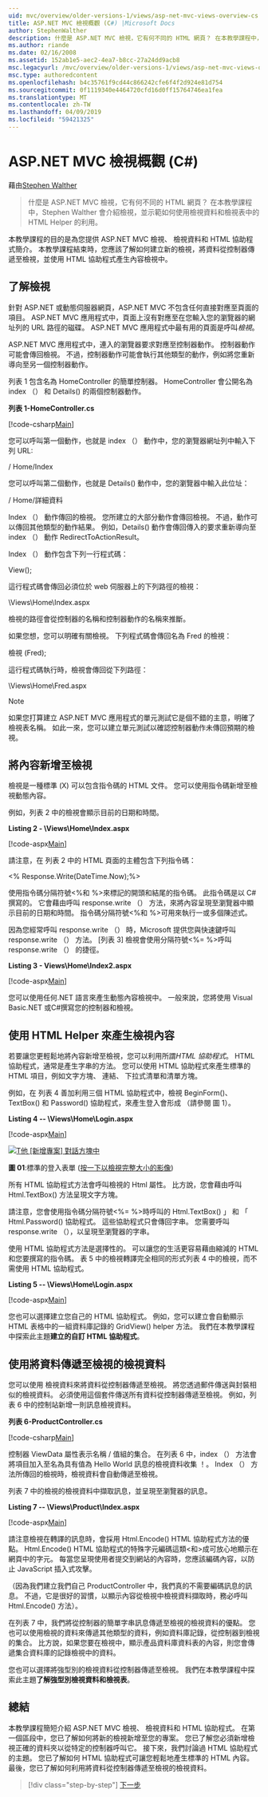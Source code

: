 ```yaml
---
uid: mvc/overview/older-versions-1/views/asp-net-mvc-views-overview-cs
title: ASP.NET MVC 檢視概觀 (C#) |Microsoft Docs
author: StephenWalther
description: 什麼是 ASP.NET MVC 檢視，它有何不同的 HTML 網頁？ 在本教學課程中，Stephen Walther 會為您介紹檢視，並向您示範如何 t...
ms.author: riande
ms.date: 02/16/2008
ms.assetid: 152ab1e5-aec2-4ea7-b8cc-27a24dd9acb8
msc.legacyurl: /mvc/overview/older-versions-1/views/asp-net-mvc-views-overview-cs
msc.type: authoredcontent
ms.openlocfilehash: b4c35761f9cd44c866242cfe6f4f2d924e81d754
ms.sourcegitcommit: 0f1119340e4464720cfd16d0ff15764746ea1fea
ms.translationtype: MT
ms.contentlocale: zh-TW
ms.lasthandoff: 04/09/2019
ms.locfileid: "59421325"
---
```

# <a name="aspnet-mvc-views-overview-c"></a>ASP.NET MVC 檢視概觀 (C#)

藉由[Stephen Walther](https://github.com/StephenWalther)

> 什麼是 ASP.NET MVC 檢視，它有何不同的 HTML 網頁？ 在本教學課程中，Stephen Walther 會介紹檢視，並示範如何使用檢視資料和檢視表中的 HTML Helper 的利用。


本教學課程的目的是為您提供 ASP.NET MVC 檢視、 檢視資料和 HTML 協助程式簡介。 本教學課程結束時，您應該了解如何建立新的檢視，將資料從控制器傳遞至檢視，並使用 HTML 協助程式產生內容檢視中。

## <a name="understanding-views"></a>了解檢視

針對 ASP.NET 或動態伺服器網頁，ASP.NET MVC 不包含任何直接對應至頁面的項目。 ASP.NET MVC 應用程式中，頁面上沒有對應至在您輸入您的瀏覽器的網址列的 URL 路徑的磁碟。 ASP.NET MVC 應用程式中最有用的頁面是呼叫*檢視*。

ASP.NET MVC 應用程式中，連入的瀏覽器要求對應至控制器動作。 控制器動作可能會傳回檢視。 不過，控制器動作可能會執行其他類型的動作，例如將您重新導向至另一個控制器動作。

列表 1 包含名為 HomeController 的簡單控制器。 HomeController 會公開名為 index （） 和 Details() 的兩個控制器動作。

**列表 1-HomeController.cs**

[!code-csharp[Main](asp-net-mvc-views-overview-cs/samples/sample1.cs)]

您可以呼叫第一個動作，也就是 index （） 動作中，您的瀏覽器網址列中輸入下列 URL:

/ Home/Index

您可以呼叫第二個動作，也就是 Details() 動作中，您的瀏覽器中輸入此位址：

/ Home/詳細資料

Index （） 動作傳回的檢視。 您所建立的大部分動作會傳回檢視。 不過，動作可以傳回其他類型的動作結果。 例如，Details() 動作會傳回傳入的要求重新導向至 index （） 動作 RedirectToActionResult。

Index （） 動作包含下列一行程式碼：

View();

這行程式碼會傳回必須位於 web 伺服器上的下列路徑的檢視：

\Views\Home\Index.aspx

檢視的路徑會從控制器的名稱和控制器動作的名稱來推斷。

如果您想，您可以明確有關檢視。 下列程式碼會傳回名為 Fred 的檢視：

檢視 (Fred);

這行程式碼執行時，檢視會傳回從下列路徑：

\Views\Home\Fred.aspx

> [!NOTE] 
> 
> 如果您打算建立 ASP.NET MVC 應用程式的單元測試它是個不錯的主意，明確了檢視表名稱。 如此一來，您可以建立單元測試以確認控制器動作未傳回預期的檢視。


## <a name="adding-content-to-a-view"></a>將內容新增至檢視

檢視是一種標準 (X) 可以包含指令碼的 HTML 文件。 您可以使用指令碼新增至檢視動態內容。

例如，列表 2 中的檢視會顯示目前的日期和時間。

**Listing 2 - \Views\Home\Index.aspx**

[!code-aspx[Main](asp-net-mvc-views-overview-cs/samples/sample2.aspx)]

請注意，在 列表 2 中的 HTML 頁面的主體包含下列指令碼：

&lt;% Response.Write(DateTime.Now);%&gt;

使用指令碼分隔符號&lt;%和 %&gt;來標記的開頭和結尾的指令碼。 此指令碼是以 C# 撰寫的。 它會藉由呼叫 response.write （） 方法，來將內容呈現至瀏覽器中顯示目前的日期和時間。 指令碼分隔符號&lt;%和 %&gt;可用來執行一或多個陳述式。

因為您經常呼叫 response.write （） 時，Microsoft 提供您與快速鍵呼叫 response.write （） 方法。 [列表 3] 檢視會使用分隔符號&lt;%= %&gt;呼叫 response.write （） 的捷徑。

**Listing 3 - Views\Home\Index2.aspx**

[!code-aspx[Main](asp-net-mvc-views-overview-cs/samples/sample3.aspx)]

您可以使用任何.NET 語言來產生動態內容檢視中。 一般來說，您將使用 Visual Basic.NET 或C#撰寫您的控制器和檢視。

## <a name="using-html-helpers-to-generate-view-content"></a>使用 HTML Helper 來產生檢視內容

若要讓您更輕鬆地將內容新增至檢視，您可以利用所謂*HTML 協助程式*。 HTML 協助程式，通常是產生字串的方法。 您可以使用 HTML 協助程式來產生標準的 HTML 項目，例如文字方塊、 連結、 下拉式清單和清單方塊。

例如，在 列表 4 善加利用三個 HTML 協助程式中，檢視 BeginForm()、 TextBox() 和 Password() 協助程式，來產生登入會形成 （請參閱 圖 1）。

**Listing 4 -- \Views\Home\Login.aspx**

[!code-aspx[Main](asp-net-mvc-views-overview-cs/samples/sample4.aspx)]


[![T他 [新增專案] 對話方塊中](asp-net-mvc-views-overview-cs/_static/image1.jpg)](asp-net-mvc-views-overview-cs/_static/image1.png)

**圖 01**:標準的登入表單 ([按一下以檢視完整大小的影像](asp-net-mvc-views-overview-cs/_static/image2.png))


所有 HTML 協助程式方法會呼叫檢視的 Html 屬性。 比方說，您會藉由呼叫 Html.TextBox() 方法呈現文字方塊。

請注意，您會使用指令碼分隔符號&lt;%= %&gt;時呼叫的 Html.TextBox() 」 和 「 Html.Password() 協助程式。 這些協助程式只會傳回字串。 您需要呼叫 response.write （），以呈現至瀏覽器的字串。

使用 HTML 協助程式方法是選擇性的。 可以讓您的生活更容易藉由縮減的 HTML 和您要撰寫的指令碼。 表 5 中的檢視轉譯完全相同的形式列表 4 中的檢視，而不需使用 HTML 協助程式。

**Listing 5 -- \Views\Home\Login.aspx**

[!code-aspx[Main](asp-net-mvc-views-overview-cs/samples/sample5.aspx)]

您也可以選擇建立您自己的 HTML 協助程式。 例如，您可以建立會自動顯示 HTML 表格中的一組資料庫記錄的 GridView() helper 方法。 我們在本教學課程中探索此主題**建立的自訂 HTML 協助程式**。

## <a name="using-view-data-to-pass-data-to-a-view"></a>使用將資料傳遞至檢視的檢視資料

您可以使用 檢視資料來將資料從控制器傳遞至檢視。 將您透過郵件傳送與封裝相似的檢視資料。 必須使用這個套件傳送所有資料從控制器傳遞至檢視。 例如，列表 6 中的控制站新增一則訊息檢視資料。

**列表 6-ProductController.cs**

[!code-csharp[Main](asp-net-mvc-views-overview-cs/samples/sample6.cs)]

控制器 ViewData 屬性表示名稱 / 值組的集合。 在列表 6 中，index （） 方法會將項目加入至名為具有值為 Hello World 訊息的檢視資料收集 ！。 Index （） 方法所傳回的檢視時，檢視資料會自動傳遞至檢視。

列表 7 中的檢視的檢視資料中擷取訊息，並呈現至瀏覽器的訊息。

**Listing 7 -- \Views\Product\Index.aspx**

[!code-aspx[Main](asp-net-mvc-views-overview-cs/samples/sample7.aspx)]

請注意檢視在轉譯的訊息時，會採用 Html.Encode() HTML 協助程式方法的優點。 Html.Encode() HTML 協助程式的特殊字元編碼這類&lt;和&gt;成可放心地顯示在網頁中的字元。 每當您呈現使用者提交到網站的內容時，您應該編碼內容，以防止 JavaScript 插入式攻擊。

（因為我們建立我們自己 ProductController 中，我們真的不需要編碼訊息的訊息。 不過，它是很好的習慣，以顯示內容從檢視中檢視資料擷取時，務必呼叫 Html.Encode() 方法）。

在列表 7 中，我們將從控制器的簡單字串訊息傳遞至檢視的檢視資料的優點。 您也可以使用檢視的資料來傳遞其他類型的資料，例如資料庫記錄，從控制器到檢視的集合。 比方說，如果您要在檢視中，顯示產品資料庫資料表的內容，則您會傳遞集合資料庫的記錄檢視中的資料。

您也可以選擇將強型別的檢視資料從控制器傳遞至檢視。 我們在本教學課程中探索此主題**了解強型別檢視資料和檢視表**。

## <a name="summary"></a>總結

本教學課程簡短介紹 ASP.NET MVC 檢視、 檢視資料和 HTML 協助程式。 在第一個區段中，您已了解如何將新的檢視新增至您的專案。 您已了解您必須新增檢視正確的資料夾以從特定的控制器呼叫它。 接下來，我們討論過 HTML 協助程式的主題。 您已了解如何 HTML 協助程式可讓您輕鬆地產生標準的 HTML 內容。 最後，您已了解如何利用將資料從控制器傳遞至檢視的檢視資料。

> [!div class="step-by-step"]
> [下一步](creating-custom-html-helpers-cs.md)
